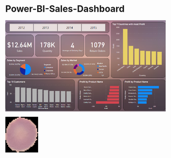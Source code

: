 # Power-BI-Sales-Dashboard

![](https://github.com/tushar385/Power-BI-Sales-Dashboard/blob/d59ee4829e56cf7e31196fe3ab3d7b1b8257a05c/Sales-Power-BI-Dashboard-Screenshot.png)



![](https://github.com/tushar385/Malaria-Detection-using-CNN/blob/master/Screenshot/Uninfected/C3thin_original_IMG_20150608_162922_cell_191.png)
